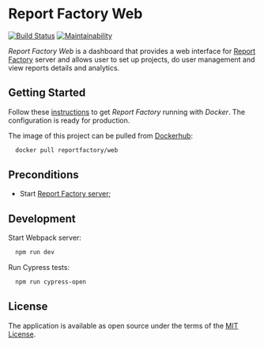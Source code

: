 # Report Factory Web

[![Build Status](https://travis-ci.org/igor-starostenko/report_factory-web.svg?branch=master)](https://travis-ci.org/igor-starostenko/report_factory-web)
[![Maintainability](https://api.codeclimate.com/v1/badges/95b1c18ccfc9bf199709/maintainability)](https://codeclimate.com/github/igor-starostenko/report_factory-web/maintainability)

*Report Factory Web* is a dashboard that provides a web interface for [Report Factory](https://github.com/igor-starostenko/report_factory) server and allows user to set up projects, do user management and view reports details and analytics.

## Getting Started
Follow these [instructions](https://github.com/igor-starostenko/report_factory/blob/master/setup/INSTRUCTIONS.md) to get *Report Factory* running with *Docker*. The configuration is ready for production.

The image of this project can be pulled from [Dockerhub](https://hub.docker.com/r/reportfactory/web/):

```bash
  docker pull reportfactory/web
```
## Preconditions

- Start [Report Factory server](https://github.com/igor-starostenko/report_factory);

## Development

Start Webpack server:

```bash
  npm run dev
```

Run Cypress tests:

```bash
  npm run cypress-open
```

## License

The application is available as open source under the terms of the [MIT License](https://opensource.org/licenses/MIT).
